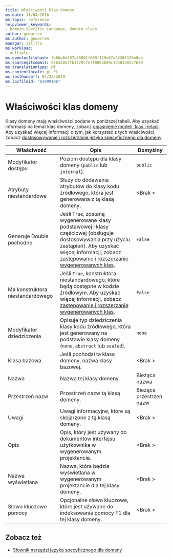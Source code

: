 ```yaml
---
title: Właściwości klas domeny
ms.date: 11/04/2016
ms.topic: reference
helpviewer_keywords:
- Domain-Specific Language, domain class
author: gewarren
ms.author: gewarren
manager: jillfra
ms.workload:
- multiple
ms.openlocfilehash: fb66a0d497c86091f689f119e57a5230f125e8de
ms.sourcegitcommit: 94b3a052fb1229c7e7f8804b09c1d403385c7630
ms.translationtype: MT
ms.contentlocale: pl-PL
ms.lasthandoff: 04/23/2019
ms.locfileid: "62999196"
---
```

# <a name="properties-of-domain-classes"></a>Właściwości klas domeny
Klasy domeny mają właściwości podane w poniższej tabeli. Aby uzyskać informacji na temat klas domeny, zobacz [objaśnienie modeli, klas i relacji](../modeling/understanding-models-classes-and-relationships.md). Aby uzyskać więcej informacji o tym, jak korzystać z tych właściwości, zobacz [dostosowywanie i rozszerzanie języka specyficznego dla domeny](../modeling/customizing-and-extending-a-domain-specific-language.md).

|Właściwość|Opis|Domyślny|
|-|-|-|
|Modyfikator dostępu|Poziom dostępu dla klasy domeny (`public` lub `internal`).|`public`|
|Atrybuty niestandardowe|Służy do dodawania atrybutów do klasy kodu źródłowego, która jest generowana z tą klasą domeny.|\<Brak >|
|Generuje Double pochodne|Jeśli `True`, zostaną wygenerowane klasy podstawowej i klasy częściowej (obsługuje dostosowywania przy użyciu zastąpień). Aby uzyskać więcej informacji, zobacz [zastępowanie i rozszerzanie wygenerowanych klas](../modeling/overriding-and-extending-the-generated-classes.md).|`False`|
|Ma konstruktora niestandardowego|Jeśli `True`, konstruktora niestandardowego, które będą dostępne w kodzie źródłowym. Aby uzyskać więcej informacji, zobacz [zastępowanie i rozszerzanie wygenerowanych klas](../modeling/overriding-and-extending-the-generated-classes.md).|`False`|
|Modyfikator dziedziczenia|Opisuje typ dziedziczenia klasy kodu źródłowego, która jest generowany na podstawie klasy domeny (`none`, `abstract` lub `sealed`).|`none`|
|Klasa bazowa|Jeśli pochodzi ta klasa domeny, nazwa klasy bazowej.|\<Brak >|
|Nazwa|Nazwa tej klasy domeny.|Bieżąca nazwa|
|Przestrzeń nazw|Przestrzeń nazw tą klasą domeny.|Bieżąca przestrzeń nazw|
|Uwagi|Uwagi informacyjne, które są skojarzone z tą klasą domeny.|\<Brak >|
|Opis|Opis, który jest używany do dokumentów interfejsu użytkownika w wygenerowanym projektancie.|\<Brak >|
|Nazwa wyświetlana|Nazwa, która będzie wyświetlana w wygenerowanym projektancie dla tej klasy domeny.|\<Brak >|
|Słowo kluczowe pomocy|Opcjonalne słowo kluczowe, które jest używane do indeksowania pomocy F1 dla tej klasy domeny.|\<Brak >|

## <a name="see-also"></a>Zobacz też

- [Słownik narzędzi języka specyficznego dla domeny](https://msdn.microsoft.com/ca5e84cb-a315-465c-be24-76aa3df276aa)